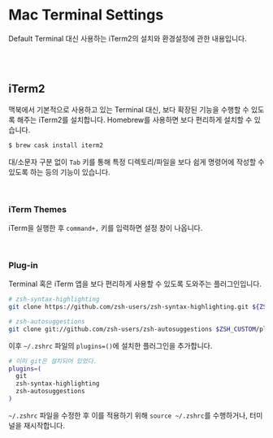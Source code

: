 # Mac Terminal Settings

Default Terminal 대신 사용하는 iTerm2의 설치와 환경설정에 관한 내용입니다.

<br>

<br>

## iTerm2

맥북에서 기본적으로 사용하고 있는 Terminal 대신, 보다 확장된 기능을 수행할 수 있도록 해주는 iTerm2를 설치합니다. Homebrew를 사용하면 보다 편리하게 설치할 수 있습니다.

```bash
$ brew cask install iterm2
```

대/소문자 구분 없이 `Tab` 키를 통해 특정 디렉토리/파일을 보다 쉽게 명령어에 작성할 수 있도록 하는 등의 기능이 있습니다.

<br>

### iTerm Themes

iTerm을 실행한 후 `command+,` 키를 입력하면 설정 창이 나옵니다.

<br>

### Plug-in

Terminal 혹은 iTerm 앱을 보다 편리하게 사용할 수 있도록 도와주는 플러그인입니다.

```bash
# zsh-syntax-highlighting
git clone https://github.com/zsh-users/zsh-syntax-highlighting.git ${ZSH_CUSTOM:-~/.oh-my-zsh/custom}/plugins/zsh-syntax-highlighting

# zsh-autosuggestions
git clone git://github.com/zsh-users/zsh-autosuggestions $ZSH_CUSTOM/plugins/zsh-autosuggestions
```

이후 `~/.zshrc` 파일의 `plugins=()`에 설치한 플러그인을 추가합니다.

```bash
# 이미 git은 설치되어 있었다.
plugins=(
  git
  zsh-syntax-highlighting
  zsh-autosuggestions
)
```

`~/.zshrc` 파일을 수정한 후 이를 적용하기 위해 `source ~/.zshrc`를 수행하거나, 터미널을 재시작합니다.